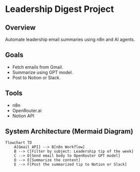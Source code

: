 # Leadership Digest Project

## Overview
Automate leadership email summaries using n8n and AI agents.

## Goals
- Fetch emails from Gmail.
- Summarize using GPT model.
- Post to Notion or Slack.

## Tools
- n8n
- OpenRouter.ai
- Notion API

## System Architecture (Mermaid Diagram)

```mermaid
flowchart TD
    A[Gmail API] --> B[n8n Workflow]
    B --> C[Filter by subject: Leadership tip of the week]
    C --> D[Send email body to OpenRouter GPT model]
    D --> E[Summarize the content]
    E --> F[Post the summarized tip to Notion or Slack]
